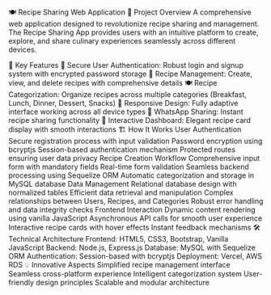 🍽️ Recipe Sharing Web Application
📌 Project Overview
A comprehensive web application designed to revolutionize recipe sharing and management. The Recipe Sharing App provides users with an intuitive platform to create, explore, and share culinary experiences seamlessly across different devices.

🚀 Key Features
🔐 Secure User Authentication: Robust login and signup system with encrypted password storage
📝 Recipe Management: Create, view, and delete recipes with comprehensive details
🍽️ Recipe Categorization: Organize recipes across multiple categories (Breakfast, Lunch, Dinner, Dessert, Snacks)
📱 Responsive Design: Fully adaptive interface working across all device types
🤝 WhatsApp Sharing: Instant recipe sharing functionality
🎨 Interactive Dashboard: Elegant recipe card display with smooth interactions
🏗 How It Works
User Authentication
Secure registration process with input validation
Password encryption using bcryptjs
Session-based authentication mechanism
Protected routes ensuring user data privacy
Recipe Creation Workflow
Comprehensive input form with mandatory fields
Real-time form validation
Seamless backend processing using Sequelize ORM
Automatic categorization and storage in MySQL database
Data Management
Relational database design with normalized tables
Efficient data retrieval and manipulation
Complex relationships between Users, Recipes, and Categories
Robust error handling and data integrity checks
Frontend Interaction
Dynamic content rendering using vanilla JavaScript
Asynchronous API calls for smooth user experience
Interactive recipe cards with hover effects
Instant feedback mechanisms
🛠️ Technical Architecture
Frontend: HTML5, CSS3, Bootstrap, Vanilla JavaScript
Backend: Node.js, Express.js
Database: MySQL with Sequelize ORM
Authentication: Session-based with bcryptjs
Deployment: Vercel, AWS RDS
💡 Innovative Aspects
Simplified recipe management interface
Seamless cross-platform experience
Intelligent categorization system
User-friendly design principles
Scalable and modular architecture
